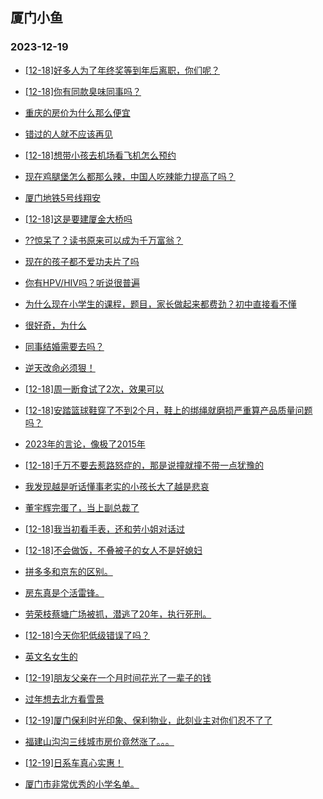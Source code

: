 ## 厦门小鱼 
### 2023-12-19

+ [[12-18]好多人为了年终奖等到年后离职，你们呢？](http://bbs.xmfish.com/read-htm-tid-18122465.html)

+ [[12-18]你有同款臭味同事吗？](http://bbs.xmfish.com/read-htm-tid-18122416.html)

+ [重庆的房价为什么那么便宜](http://bbs.xmfish.com/read-htm-tid-18122556.html)

+ [错过的人就不应该再见](http://bbs.xmfish.com/read-htm-tid-18122491.html)

+ [[12-18]想带小孩去机场看飞机怎么预约](http://bbs.xmfish.com/read-htm-tid-18122501.html)

+ [现在鸡腿堡怎么都那么辣，中国人吃辣能力提高了吗？](http://bbs.xmfish.com/read-htm-tid-18122496.html)

+ [厦门地铁5号线翔安](http://bbs.xmfish.com/read-htm-tid-18122372.html)

+ [[12-18]这是要建厦金大桥吗](http://bbs.xmfish.com/read-htm-tid-18122542.html)

+ [??惊呆了？读书原来可以成为千万富翁？](http://bbs.xmfish.com/read-htm-tid-18122378.html)

+ [现在的孩子都不爱功夫片了吗](http://bbs.xmfish.com/read-htm-tid-18122561.html)

+ [你有HPV/HIV吗？听说很普遍](http://bbs.xmfish.com/read-htm-tid-18122399.html)

+ [为什么现在小学生的课程，题目，家长做起来都费劲？初中直接看不懂](http://bbs.xmfish.com/read-htm-tid-18122411.html)

+ [很好奇，为什么](http://bbs.xmfish.com/read-htm-tid-18122584.html)

+ [同事结婚需要去吗？](http://bbs.xmfish.com/read-htm-tid-18122543.html)

+ [逆天改命必须狠！](http://bbs.xmfish.com/read-htm-tid-18122519.html)

+ [[12-18]周一断食试了2次，效果可以](http://bbs.xmfish.com/read-htm-tid-18122696.html)

+ [[12-18]安踏篮球鞋穿了不到2个月，鞋上的绑绳就磨损严重算产品质量问题吗？](http://bbs.xmfish.com/read-htm-tid-18122552.html)

+ [2023年的言论，像极了2015年](http://bbs.xmfish.com/read-htm-tid-18122808.html)

+ [[12-18]千万不要去惹路怒症的，那是说撞就撞不带一点犹豫的](http://bbs.xmfish.com/read-htm-tid-18122753.html)

+ [我发现越是听话懂事老实的小孩长大了越是悲哀](http://bbs.xmfish.com/read-htm-tid-18122781.html)

+ [董宇辉完蛋了，当上副总裁了](http://bbs.xmfish.com/read-htm-tid-18122771.html)

+ [[12-18]我当初看手表，还和劳小姐对话过](http://bbs.xmfish.com/read-htm-tid-18122573.html)

+ [[12-18]不会做饭，不叠被子的女人不是好媳妇](http://bbs.xmfish.com/read-htm-tid-18122576.html)

+ [拼多多和京东的区别。](http://bbs.xmfish.com/read-htm-tid-18122832.html)

+ [房东真是个活雷锋。](http://bbs.xmfish.com/read-htm-tid-18122841.html)

+ [劳荣枝蔡塘广场被抓，潜逃了20年，执行死刑。](http://bbs.xmfish.com/read-htm-tid-18122861.html)

+ [[12-18]今天你犯低级错误了吗？](http://bbs.xmfish.com/read-htm-tid-18122728.html)

+ [英文名女生的](http://bbs.xmfish.com/read-htm-tid-18122794.html)

+ [[12-19]朋友父亲在一个月时间花光了一辈子的钱](http://bbs.xmfish.com/read-htm-tid-18122955.html)

+ [过年想去北方看雪景](http://bbs.xmfish.com/read-htm-tid-18122812.html)

+ [[12-19]厦门保利时光印象、保利物业，此刻业主对你们忍不了了](http://bbs.xmfish.com/read-htm-tid-18123006.html)

+ [福建山沟沟三线城市房价竟然涨了。。。](http://bbs.xmfish.com/read-htm-tid-18123031.html)

+ [[12-19]日系车真心实惠！](http://bbs.xmfish.com/read-htm-tid-18123077.html)

+ [厦门市非常优秀的小学名单。](http://bbs.xmfish.com/read-htm-tid-18123067.html)

